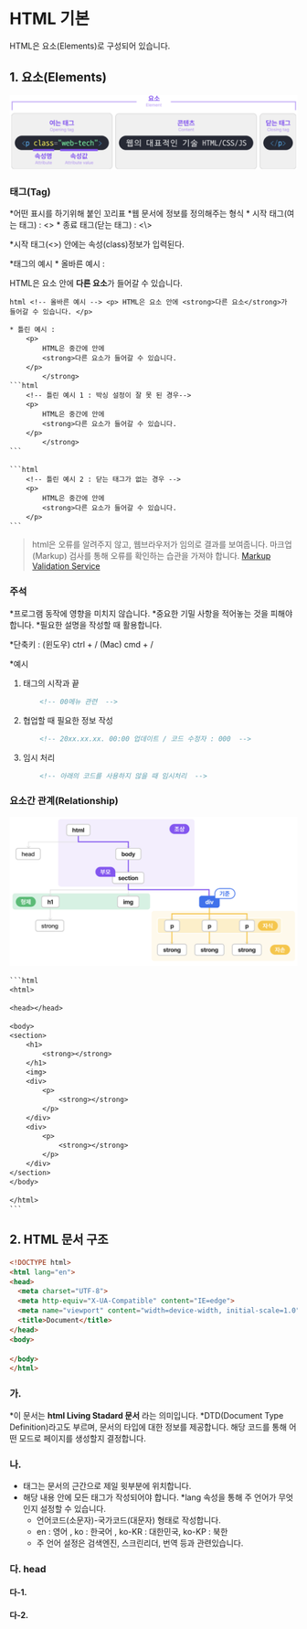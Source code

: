 # **HTML 기본**
HTML은 요소(Elements)로 구성되어 있습니다.


## **1. 요소(Elements)**

![요소](image.png)

### **태그(Tag)**
*어떤 표시를 하기위해 붙인 꼬리표
*웹 문서에 정보를 정의해주는 형식
    * 시작 태그(여는 태그) : <>
    * 종료 태그(닫는 태그) : <\\>

*시작 태그(<>) 안에는 속성(class)정보가 입력된다.


*태그의 예시
    * 올바른 예시 : 
        <p>
        HTML은 요소 안에
        <strong>다른 요소</strong>가 들어갈 수 있습니다.
        </p>
    ```html
        <!-- 올바른 예시 -->
        <p>
            HTML은 요소 안에
            <strong>다른 요소</strong>가 들어갈 수 있습니다.
        </p>
    ```

    * 틀린 예시 : 
        <p>
            HTML은 중간에 안에
            <strong>다른 요소가 들어갈 수 있습니다.
        </p>
            </strong>
    ```html   
        <!-- 틀린 예시 1 : 박싱 설정이 잘 못 된 경우-->
        <p>
            HTML은 중간에 안에
            <strong>다른 요소가 들어갈 수 있습니다.
        </p>
            </strong>
    ```
    
    ```html   
        <!-- 틀린 예시 2 : 닫는 태그가 없는 경우 -->
        <p>
            HTML은 중간에 안에
            <strong>다른 요소가 들어갈 수 있습니다.
        </p>
    ```



> html은 오류를 알려주지 않고, 웹브라우저가 임의로 결과를 보여줍니다.
> 마크업(Markup) 검사를 통해 오류를 확인하는 습관을 가져야 합니다.
[Markup Validation Service](https://validator.w3.org/)

### **주석**
*프로그램 동작에 영향을 미치지 않습니다.
*중요한 기밀 사항을 적어놓는 것을 피해야합니다.
*필요한 설명을 작성할 때 활용합니다.

*단축키 : (윈도우) ctrl + / (Mac) cmd + /

*예시
 1. 태그의 시작과 끝
    ```html
        <!-- 00메뉴 관련  -->
    ```
 2. 협업할 때 필요한 정보 작성
    ```html
        <!-- 20xx.xx.xx. 00:00 업데이트 / 코드 수정자 : 000  -->
    ```
 3. 임시 처리
    ```html
        <!-- 아래의 코드를 사용하지 않을 때 임시처리  -->
    ```

### **요소간 관계(Relationship)**
![관계 도식화](image-1.png)

    ```html
    <html>

    <head></head>

    <body>
    <section>
        <h1>
            <strong></strong>
        </h1>
        <img>
        <div>
            <p>
                <strong></strong>
            </p>
        </div>
        <div>
            <p>
                <strong></strong>
            </p>
        </div>
    </section>
    </body>

    </html>
    ```


## **2. HTML 문서 구조**

```html
<!DOCTYPE html>
<html lang="en">
<head>
  <meta charset="UTF-8">
  <meta http-equiv="X-UA-Compatible" content="IE=edge">
  <meta name="viewport" content="width=device-width, initial-scale=1.0">
  <title>Document</title>
</head>
<body>
  
</body>
</html>
```


### 가. **<!DOCTYPE html>**
 *이 문서는 **html Living Stadard 문서** 라는 의미입니다.
 *DTD(Document Type Definition)라고도 부르며, 문서의 타입에 대한 정보를 제공합니다. 해당 코드를 통해 어떤 모드로 페이지를 생성할지 결정합니다.

 ### 나. **<html lang="en">**
 * <html> 태그는 문서의 근간으로 제일 윗부분에 위치합니다. 
 * 해당 내용 안에 모든 태그가 작성되어야 합니다.
 *lang 속성을 통해 주 언어가 무엇인지 설정할 수 있습니다.
    * 언어코드(소문자)-국가코드(대문자) 형태로 작성합니다.
    * en : 영어 , ko : 한국어 , ko-KR : 대한민국, ko-KP : 북한
    * 주 언어 설정은 검색엔진, 스크린리더, 번역 등과 관련있습니다.

    
 ### 다. **head**
 
 #### 다-1. **<meta>**
 #### 다-2. **<title>**
 #### 다-3. **<link>>**


 ### 라. **body**